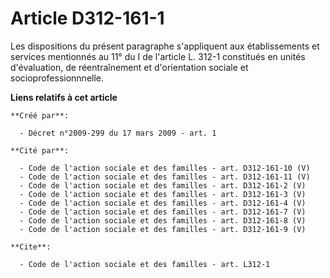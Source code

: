 # Article D312-161-1

Les dispositions du présent paragraphe s'appliquent aux établissements et services mentionnés au 11° du I de l'article L.
312-1 constitués en unités d'évaluation, de réentraînement et d'orientation sociale et socioprofessionnnelle.

**Liens relatifs à cet article**

	**Créé par**:

	  - Décret n°2009-299 du 17 mars 2009 - art. 1

	**Cité par**:

	  - Code de l'action sociale et des familles - art. D312-161-10 (V)
	  - Code de l'action sociale et des familles - art. D312-161-11 (V)
	  - Code de l'action sociale et des familles - art. D312-161-2 (V)
	  - Code de l'action sociale et des familles - art. D312-161-3 (V)
	  - Code de l'action sociale et des familles - art. D312-161-4 (V)
	  - Code de l'action sociale et des familles - art. D312-161-7 (V)
	  - Code de l'action sociale et des familles - art. D312-161-8 (V)
	  - Code de l'action sociale et des familles - art. D312-161-9 (V)

	**Cite**:

	  - Code de l'action sociale et des familles - art. L312-1
